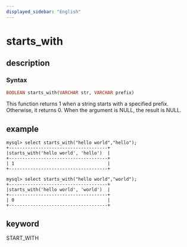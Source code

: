 ```yaml
---
displayed_sidebar: "English"
---
```


# starts_with

## description

### Syntax

```Haskell
BOOLEAN starts_with(VARCHAR str, VARCHAR prefix)
```

This function returns 1 when a string starts with a specified prefix. Otherwise, it returns 0. When the argument is NULL, the result is NULL.

## example

```Plain Text
mysql> select starts_with("hello world","hello");
+-------------------------------------+
|starts_with('hello world', 'hello')  |
+-------------------------------------+
| 1                                   |
+-------------------------------------+

mysql> select starts_with("hello world","world");
+-------------------------------------+
|starts_with('hello world', 'world')  |
+-------------------------------------+
| 0                                   |
+-------------------------------------+
```

## keyword

START_WITH

